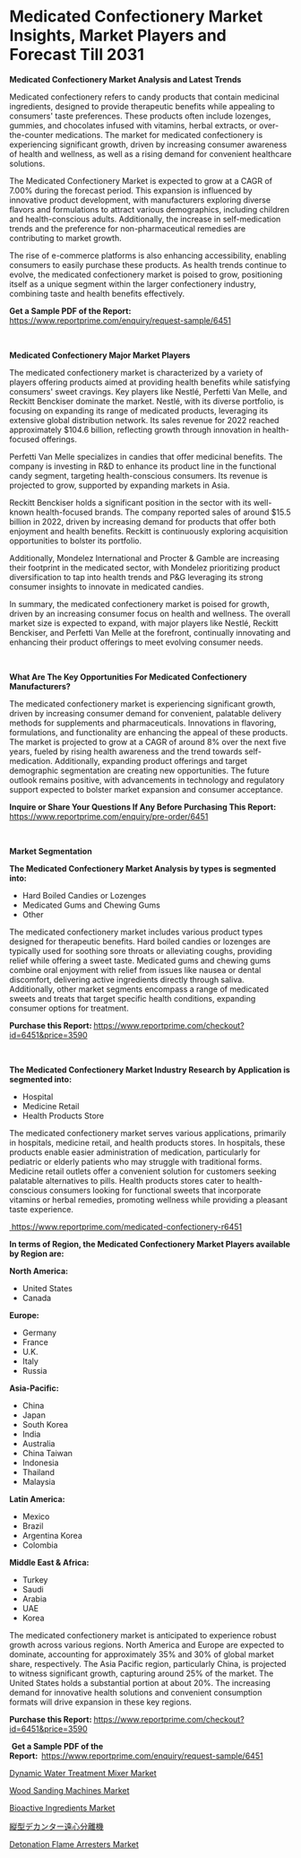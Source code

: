 <p><h1>Medicated Confectionery Market Insights, Market Players and Forecast Till 2031</h1></p><p><strong>Medicated Confectionery Market Analysis and Latest Trends</strong></p>
<p><p>Medicated confectionery refers to candy products that contain medicinal ingredients, designed to provide therapeutic benefits while appealing to consumers' taste preferences. These products often include lozenges, gummies, and chocolates infused with vitamins, herbal extracts, or over-the-counter medications. The market for medicated confectionery is experiencing significant growth, driven by increasing consumer awareness of health and wellness, as well as a rising demand for convenient healthcare solutions.</p><p>The Medicated Confectionery Market is expected to grow at a CAGR of 7.00% during the forecast period. This expansion is influenced by innovative product development, with manufacturers exploring diverse flavors and formulations to attract various demographics, including children and health-conscious adults. Additionally, the increase in self-medication trends and the preference for non-pharmaceutical remedies are contributing to market growth. </p><p>The rise of e-commerce platforms is also enhancing accessibility, enabling consumers to easily purchase these products. As health trends continue to evolve, the medicated confectionery market is poised to grow, positioning itself as a unique segment within the larger confectionery industry, combining taste and health benefits effectively.</p></p>
<p><strong>Get a Sample PDF of the Report:&nbsp;</strong> <a href="https://www.reportprime.com/enquiry/request-sample/6451">https://www.reportprime.com/enquiry/request-sample/6451</a></p>
<p>&nbsp;</p>
<p><strong>Medicated Confectionery Major Market Players</strong></p>
<p><p>The medicated confectionery market is characterized by a variety of players offering products aimed at providing health benefits while satisfying consumers' sweet cravings. Key players like Nestlé, Perfetti Van Melle, and Reckitt Benckiser dominate the market. Nestlé, with its diverse portfolio, is focusing on expanding its range of medicated products, leveraging its extensive global distribution network. Its sales revenue for 2022 reached approximately $104.6 billion, reflecting growth through innovation in health-focused offerings.</p><p>Perfetti Van Melle specializes in candies that offer medicinal benefits. The company is investing in R&D to enhance its product line in the functional candy segment, targeting health-conscious consumers. Its revenue is projected to grow, supported by expanding markets in Asia.</p><p>Reckitt Benckiser holds a significant position in the sector with its well-known health-focused brands. The company reported sales of around $15.5 billion in 2022, driven by increasing demand for products that offer both enjoyment and health benefits. Reckitt is continuously exploring acquisition opportunities to bolster its portfolio.</p><p>Additionally, Mondelez International and Procter & Gamble are increasing their footprint in the medicated sector, with Mondelez prioritizing product diversification to tap into health trends and P&G leveraging its strong consumer insights to innovate in medicated candies.</p><p>In summary, the medicated confectionery market is poised for growth, driven by an increasing consumer focus on health and wellness. The overall market size is expected to expand, with major players like Nestlé, Reckitt Benckiser, and Perfetti Van Melle at the forefront, continually innovating and enhancing their product offerings to meet evolving consumer needs.</p></p>
<p>&nbsp;</p>
<p><strong>What Are The Key Opportunities For Medicated Confectionery Manufacturers?</strong></p>
<p><p>The medicated confectionery market is experiencing significant growth, driven by increasing consumer demand for convenient, palatable delivery methods for supplements and pharmaceuticals. Innovations in flavoring, formulations, and functionality are enhancing the appeal of these products. The market is projected to grow at a CAGR of around 8% over the next five years, fueled by rising health awareness and the trend towards self-medication. Additionally, expanding product offerings and target demographic segmentation are creating new opportunities. The future outlook remains positive, with advancements in technology and regulatory support expected to bolster market expansion and consumer acceptance.</p></p>
<p><strong>Inquire or Share Your Questions If Any Before Purchasing This Report:</strong> <a href="https://www.reportprime.com/enquiry/pre-order/6451">https://www.reportprime.com/enquiry/pre-order/6451</a></p>
<p>&nbsp;</p>
<p><strong>Market Segmentation</strong></p>
<p><strong>The Medicated Confectionery Market Analysis by types is segmented into:</strong></p>
<p><ul><li>Hard Boiled Candies or Lozenges</li><li>Medicated Gums and Chewing Gums</li><li>Other</li></ul></p>
<p><p>The medicated confectionery market includes various product types designed for therapeutic benefits. Hard boiled candies or lozenges are typically used for soothing sore throats or alleviating coughs, providing relief while offering a sweet taste. Medicated gums and chewing gums combine oral enjoyment with relief from issues like nausea or dental discomfort, delivering active ingredients directly through saliva. Additionally, other market segments encompass a range of medicated sweets and treats that target specific health conditions, expanding consumer options for treatment.</p></p>
<p><strong>Purchase this Report:&nbsp;</strong><a href="https://www.reportprime.com/checkout?id=6451&price=3590">https://www.reportprime.com/checkout?id=6451&price=3590</a></p>
<p>&nbsp;</p>
<p><strong>The Medicated Confectionery Market Industry Research by Application is segmented into:</strong></p>
<p><ul><li>Hospital</li><li>Medicine Retail</li><li>Health Products Store</li></ul></p>
<p><p>The medicated confectionery market serves various applications, primarily in hospitals, medicine retail, and health products stores. In hospitals, these products enable easier administration of medication, particularly for pediatric or elderly patients who may struggle with traditional forms. Medicine retail outlets offer a convenient solution for customers seeking palatable alternatives to pills. Health products stores cater to health-conscious consumers looking for functional sweets that incorporate vitamins or herbal remedies, promoting wellness while providing a pleasant taste experience.</p></p>
<p><a href="https://www.reportprime.com/medicated-confectionery-r6451">&nbsp;https://www.reportprime.com/medicated-confectionery-r6451</a></p>
<p><strong>In terms of Region, the Medicated Confectionery Market Players available by Region are:</strong></p>
<p>
    <p> <strong> North America: </strong>
        <ul>
            <li>United States</li>
            <li>Canada</li>
        </ul>
        </p> 
    <p> <strong> Europe: </strong>
        <ul>
            <li>Germany</li>
            <li>France</li>
            <li>U.K.</li>
            <li>Italy</li>
            <li>Russia</li>
        </ul>
        </p> 
    <p> <strong> Asia-Pacific: </strong>
        <ul>
            <li>China</li>
            <li>Japan</li>
            <li>South Korea</li>
            <li>India</li>
            <li>Australia</li>
            <li>China Taiwan</li>
            <li>Indonesia</li>
            <li>Thailand</li>
            <li>Malaysia</li>
        </ul>
        </p> 
    <p> <strong> Latin America: </strong>
        <ul>
            <li>Mexico</li>
            <li>Brazil</li>
            <li>Argentina Korea</li>
            <li>Colombia</li>
        </ul>
        </p> 
    <p> <strong> Middle East & Africa: </strong>
        <ul>
            <li>Turkey</li>
            <li>Saudi</li>
            <li>Arabia</li>
            <li>UAE</li>
            <li>Korea</li>
        </ul>
    </p>
    </p>
<p><p>The medicated confectionery market is anticipated to experience robust growth across various regions. North America and Europe are expected to dominate, accounting for approximately 35% and 30% of global market share, respectively. The Asia Pacific region, particularly China, is projected to witness significant growth, capturing around 25% of the market. The United States holds a substantial portion at about 20%. The increasing demand for innovative health solutions and convenient consumption formats will drive expansion in these key regions.</p></p>
<p><strong>Purchase this Report: </strong><a href="https://www.reportprime.com/checkout?id=6451&price=3590">https://www.reportprime.com/checkout?id=6451&price=3590</a></p>
<p>&nbsp;<strong>Get a Sample PDF of the Report:&nbsp;&nbsp;</strong><a href="https://www.reportprime.com/enquiry/request-sample/6451">https://www.reportprime.com/enquiry/request-sample/6451</a></p>
<p><strong></strong></p>
<p><p><a href="https://issuu.com/reportprime-2/docs/dynamic-water-treatment-mixer-marke_4be54ff0831dfc">Dynamic Water Treatment Mixer Market</a></p><p><a href="https://medium.com/@woods76241/global-wood-sanding-machines-market-focus-on-product-type-hand-held-stationary-end-user-and-9d125ac19b14">Wood Sanding Machines Market</a></p><p><a href="https://www.linkedin.com/pulse/what-driving-global-bioactive-ingredients-market-dive-trends-ff0ue?trackingId=%2F8gyqHeNRgSqzQG845BDTw%3D%3D">Bioactive Ingredients Market</a></p><p><a href="https://medium.com/@scotttyesha/%E7%B8%A6%E5%9E%8B%E3%83%87%E3%82%AB%E3%83%B3%E3%82%BF%E3%83%BC%E9%81%A0%E5%BF%83%E5%88%86%E9%9B%A2%E6%A9%9F%E5%B8%82%E5%A0%B4%E3%81%AE%E3%83%80%E3%82%A4%E3%83%8A%E3%83%9F%E3%82%AF%E3%82%B9%E3%82%92%E6%8E%A2%E6%B1%82%E3%81%99%E3%82%8B-2024%E5%B9%B4%E3%81%8B%E3%82%892031%E5%B9%B4%E3%81%BE%E3%81%A7%E3%81%AE%E7%B8%A6%E5%9E%8B%E3%83%87%E3%82%AB%E3%83%B3%E3%82%BF%E3%83%BC%E9%81%A0%E5%BF%83%E5%88%86%E9%9B%A2%E6%A9%9F%E5%B8%82%E5%A0%B4%E3%81%AB%E3%81%8A%E3%81%91%E3%82%8B%E5%8F%8E%E7%9B%8A%E5%88%86%E6%9E%90%E3%81%A8%E6%88%90%E9%95%B7%E4%BA%88%E6%B8%AC-69d58a1e4edc">縦型デカンター遠心分離機</a></p><p><a href="https://medium.com/@woods76241/emerging-market-trends-and-regional-analysis-of-detonation-flame-arresters-market-forecasted-for-e7728d04ea0b">Detonation Flame Arresters Market</a></p></p>